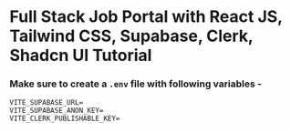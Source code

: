 # Full Stack Job Portal with React JS, Tailwind CSS, Supabase, Clerk, Shadcn UI Tutorial 
### Make sure to create a `.env` file with following variables -
```
VITE_SUPABASE_URL=
VITE_SUPABASE_ANON_KEY=
VITE_CLERK_PUBLISHABLE_KEY=
```
